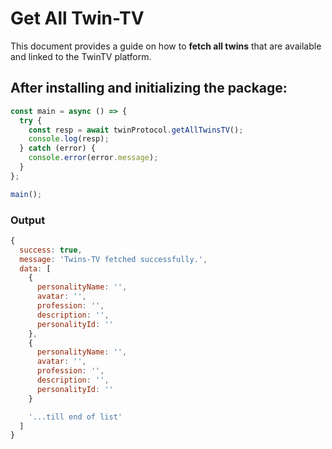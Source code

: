 # Get All Twin-TV 

This document provides a guide on how to **fetch all twins** that are available and linked to the TwinTV platform.

## After installing and initializing the package:

```javascript
const main = async () => {
  try {
    const resp = await twinProtocol.getAllTwinsTV();
    console.log(resp);
  } catch (error) {
    console.error(error.message);
  }
};

main();
```

### Output
```javascript
{
  success: true,
  message: 'Twins-TV fetched successfully.',
  data: [
    {
      personalityName: '',
      avatar: '',        
      profession: '',
      description: '',
      personalityId: ''
    },
    {
      personalityName: '',
      avatar: '',     
      profession: '',
      description: '',
      personalityId: ''
    }

    '...till end of list'
  ]
}
```